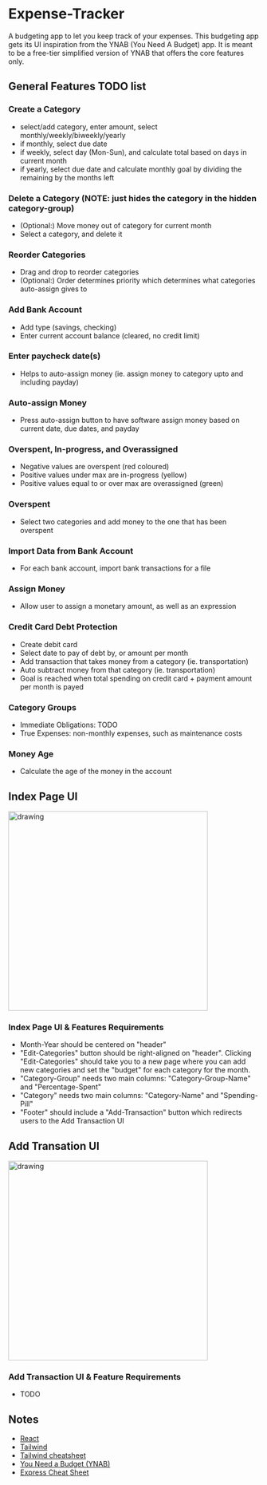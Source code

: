 # Expense-Tracker
A budgeting app to let you keep track of your expenses. This budgeting app gets its UI inspiration from the YNAB (You Need A Budget) app. It is meant to be a free-tier simplified version of YNAB that offers the core features only.

## General Features TODO list
### Create a Category
* select/add category, enter amount, select monthly/weekly/biweekly/yearly
* if monthly, select due date
* if weekly, select day (Mon-Sun), and calculate total based on days in current month
* if yearly, select due date and calculate monthly goal by dividing the remaining by the months left

### Delete a Category (NOTE: just hides the category in the hidden category-group)
* (Optional:) Move money out of category for current month
* Select a category, and delete it

### Reorder Categories
* Drag and drop to reorder categories
* (Optional:) Order determines priority which determines what categories auto-assign gives to

### Add Bank Account
* Add type (savings, checking)
* Enter current account balance (cleared, no credit limit)

### Enter paycheck date(s)
* Helps to auto-assign money (ie. assign money to category upto and including payday)

### Auto-assign Money
* Press auto-assign button to have software assign money based on current date, due dates, and payday

### Overspent, In-progress, and Overassigned
* Negative values are overspent (red coloured)
* Positive values under max are in-progress (yellow)
* Positive values equal to or over max are overassigned (green)

### Overspent
* Select two categories and add money to the one that has been overspent

### Import Data from Bank Account
* For each bank account, import bank transactions for a file

### Assign Money
* Allow user to assign a monetary amount, as well as an expression

### Credit Card Debt Protection
* Create debit card
* Select date to pay of debt by, or amount per month
* Add transaction that takes money from a category (ie. transportation)
* Auto subtract money from that category (ie. transportation)
* Goal is reached when total spending on credit card + payment amount per month is payed

### Category Groups
* Immediate Obligations: TODO
* True Expenses: non-monthly expenses, such as maintenance costs

### Money Age
* Calculate the age of the money in the account

## Index Page UI
<img src="./readme-assets/expense-tracker-index.jpeg" alt="drawing" width="400"/>

### Index Page UI & Features Requirements
* Month-Year should be centered on "header"
* "Edit-Categories" button should be right-aligned on "header". Clicking "Edit-Categories" should take you to a new page where you can add new categories and set the "budget" for each category for the month.
* "Category-Group" needs two main columns: "Category-Group-Name" and "Percentage-Spent"
* "Category" needs two main columns: "Category-Name" and "Spending-Pill"
* "Footer" should include a "Add-Transaction" button which redirects users to the Add Transaction UI

## Add Transation UI
<img src="./readme-assets/add-transation.jpeg" alt="drawing" width="400"/>

### Add Transaction UI & Feature Requirements
* TODO

## Notes
- [React](https://reactjs.org/)
- [Tailwind](https://tailwindcss.com/)
- [Tailwind cheatsheet](https://tailwindcomponents.com/cheatsheet/)
- [You Need a Budget (YNAB)](https://www.youneedabudget.com/)
- [Express Cheat Sheet](https://expressjs.com/en/starter/examples.html)
